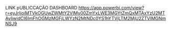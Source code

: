 LINK pUBLICCAÇÃO DASHBOARD
https://app.powerbi.com/view?r=eyJrIjoiMTVkOGUwZWMtY2VlMy00ZmYxLWE3MGYtZmQxMTAxYzU2MTAyIiwidCI6ImFhOGMzMGFjLWYzN2MtNDc0YS1hYTVjLTM2MjU2ZTVlMGNmNSJ9
